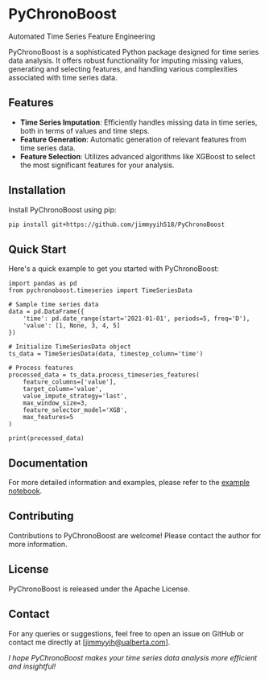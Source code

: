 # PyChronoBoost

Automated Time Series Feature Engineering

PyChronoBoost is a sophisticated Python package designed for time series data analysis. It offers robust functionality for imputing missing values, generating and selecting features, and handling various complexities associated with time series data.

## Features

- **Time Series Imputation**: Efficiently handles missing data in time series, both in terms of values and time steps.
- **Feature Generation**: Automatic generation of relevant features from time series data.
- **Feature Selection**: Utilizes advanced algorithms like XGBoost to select the most significant features for your analysis.

## Installation

Install PyChronoBoost using pip:

```bash
pip install git+https://github.com/jimmyyih518/PyChronoBoost
```

## Quick Start

Here's a quick example to get you started with PyChronoBoost:
```
import pandas as pd
from pychronoboost.timeseries import TimeSeriesData

# Sample time series data
data = pd.DataFrame({
    'time': pd.date_range(start='2021-01-01', periods=5, freq='D'),
    'value': [1, None, 3, 4, 5]
})

# Initialize TimeSeriesData object
ts_data = TimeSeriesData(data, timestep_column='time')

# Process features
processed_data = ts_data.process_timeseries_features(
    feature_columns=['value'],
    target_column='value',
    value_impute_strategy='last',
    max_window_size=3,
    feature_selector_model='XGB',
    max_features=5
)

print(processed_data)

```

## Documentation
For more detailed information and examples, please refer to the [example notebook](https://github.com/jimmyyih518/PyChronoBoost/blob/main/doc/example.ipynb).

## Contributing
Contributions to PyChronoBoost are welcome! Please contact the author for more information.

## License
PyChronoBoost is released under the Apache License.

## Contact
For any queries or suggestions, feel free to open an issue on GitHub or contact me directly at [jimmyyih@ualberta.com].

*I hope PyChronoBoost makes your time series data analysis more efficient and insightful!*